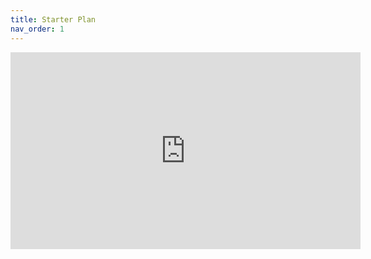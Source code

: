 ```yaml
---
title: Starter Plan
nav_order: 1
---
```

<iframe width="560" height="315" src="https://www.youtube.com/embed/Qy_IWItSxSE?si=ypnY_9wJ-VJaG18Q" title="YouTube video player" frameborder="0" allow="accelerometer; autoplay; clipboard-write; encrypted-media; gyroscope; picture-in-picture; web-share" referrerpolicy="strict-origin-when-cross-origin" allowfullscreen></iframe>